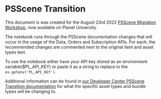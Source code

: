 # PSScene Transition

This document is was created for the August 23rd 2022 [PSScene Migration Workshop](https://university.planet.com/psscene-workshop), now available on Planet University.

The notebook runs through the PSScene documentation changes that will occur in the usage of the Data, Orders and Subscription APIs. For each, the recommended changes are commented next to the original item and asset types text. 

To use the notebook either have your API key stored as an environment variable($PL_API_KEY) or paste it as a string to replace to the `os.getenv('PL_API_KEY')`.

Additional information can be found in [our Developer Center PSScene Transition documentation](https://developers.planet.com/docs/apis/data/psscene3-4band-deprecation/) for what the specific asset types and bundle types will be changing to.
